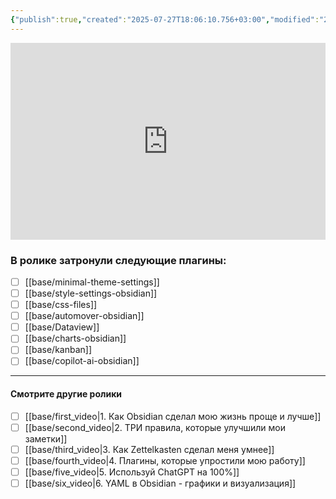 ```yaml
---
{"publish":true,"created":"2025-07-27T18:06:10.756+03:00","modified":"2025-08-02T13:25:45.865+03:00","cssclasses":""}
---
```


<iframe width="100%" height="315" src="https://www.youtube.com/embed/04F32nsDL6A"
frameborder="0" allow="accelerometer; autoplay; clipboard-write; encrypted-media; gyroscope; picture-in-picture"
allowfullscreen></iframe>


### **В ролике затронули следующие плагины**:

- [ ] [[base/minimal-theme-settings]]
- [ ] [[base/style-settings-obsidian]]
- [ ] [[base/css-files]]
- [ ] [[base/automover-obsidian]]
- [ ] [[base/Dataview]]
- [ ] [[base/charts-obsidian]]
- [ ] [[base/kanban]]
- [ ] [[base/copilot-ai-obsidian]]

---
#### Смотрите другие ролики

- [ ] [[base/first_video\|1. Как Obsidian сделал мою жизнь проще и лучше]]
- [ ] [[base/second_video\|2. ТРИ правила, которые улучшили мои заметки]]
- [ ] [[base/third_video\|3. Как Zettelkasten сделал меня умнее]]
- [ ] [[base/fourth_video\|4. Плагины, которые упростили мою работу]]
- [ ] [[base/five_video\|5. Используй ChatGPT на 100%]]
- [ ] [[base/six_video\|6. YAML в Obsidian - графики и визуализация]]